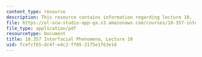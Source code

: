 ```yaml
---
content_type: resource
description: This resource contains information regarding lecture 10.
file: https://ol-ocw-studio-app-qa.s3.amazonaws.com/courses/18-357-interfacial-phenomena-fall-2010/fcefcf65dc4fe4c2ff052175e1f63e1d_MIT18_357F10_Lecture10.pdf
file_type: application/pdf
resourcetype: Document
title: 18.357 Interfacial Phenomena, Lecture 10
uid: fcefcf65-dc4f-e4c2-ff05-2175e1f63e1d
---
```

